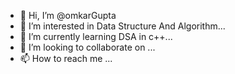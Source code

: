 - 👋 Hi, I’m @omkarGupta
- 👀 I’m interested in Data Structure And Algorithm...
- 🌱 I’m currently learning DSA in c++...
- 💞️ I’m looking to collaborate on ...
- 📫 How to reach me  ...

<!---
omkar983534/omkar983534 is a ✨ special ✨ repository because its `README.md` (this file) appears on your GitHub profile.
You can click the Preview link to take a look at your changes.
--->
